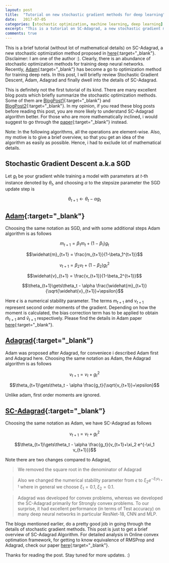 ```yaml
---
layout: post
title:  "Tutorial on new stochastic gradient methods for deep learning"
date:   2017-07-05 
categories: [stochastic optimization, machine learning, deep learning]
excerpt: "This is a tutorial on SC-Adagrad, a new stochastic gradient method and some comparisions to other methods in particular Adam, SGD, Adagrad."
comments: true
---
```

This is a brief tutorial (without lot of mathematical details) on SC-Adagrad, a new stochastic optimization method proposed in [here](http://www.ml.uni-saarland.de/Publications/MukHei-VariantsRMSPropAdagradLogRegret.pdf){:target="_blank"}. Disclaimer: I am one of the author :). Clearly, there is an abundance of stochastic optimization methods for training deep neural networks. Recently, [Adam](https://arxiv.org/pdf/1412.6980.pdf){:target="_blank"} has become a go to optimization method for training deep nets. In this post, I will briefly review Stochastic Gradient Descent, Adam, Adagrad and finally dwell into the details of SC-Adagrad.

This is definitely not the first tutorial of its kind. There are many excellent blog posts which briefly summarize the stochastic optimization methods. Some of them are [BlogPost1](http://sebastianruder.com/optimizing-gradient-descent/){:target="_blank"} and [BlogPost2](http://colinraffel.com/wiki/stochastic_optimization_techniques){:target="_blank"}. In my opinion, if you read these blog posts before reading this post, you are more likely to understand SC-Adagrad algorithm better. For those who are more mathematically inclined, i would suggest to go through the [paper](http://www.ml.uni-saarland.de/Publications/MukHei-VariantsRMSPropAdagradLogRegret.pdf){:target="_blank"} instead.

Note: In the following algorithms, all the operations are element-wise. Also, my motive is to give a brief overview, so that you get an idea of the algorithm as easily as possible. Hence, i had to exclude lot of mathematical details.

## Stochastic Gradient Descent a.k.a SGD 

Let $g_t$  be your gradient while training a model with parameters at $t$-th instance denoted by $\theta_t$, and choosing $\alpha$ to the stepsize parameter the SGD update step is

$$\theta_{t+1}\gets\theta_t - \alpha g_t$$

## [Adam](https://arxiv.org/pdf/1412.6980.pdf){:target="_blank"}   

Choosing the same notation as SGD, and with some additional steps Adam algorithm is as follows

$$m_{t+1} = \beta_1 m_t + (1-\beta_1)g_{t}$$

$$\widehat{m}_{t+1} = \frac{m_{t+1}}{1-\beta_1^{t+1}}$$

$$v_{t+1} = \beta_2 v_t + (1-\beta_2)g_{t}^2$$

$$\widehat{v}_{t+1} = \frac{v_{t+1}}{1-\beta_2^{t+1}}$$

$$\theta_{t+1}\gets\theta_t - \alpha \frac{\widehat{m}_{t+1}}{\sqrt{\widehat{v}_{t+1}}+\epsilon}$$

Here $\epsilon$ is a numerical stability parameter. The terms $m_{t+1}$ and $v_{t+1}$ represent second order moments of the gradient. Depending on how the moment is calculated, the bias correction term has to be applied to obtain $\widehat{m}_{t+1}$ and $\widehat{v}_{t+1}$ respectively. Please find the details in Adam paper [here](https://arxiv.org/pdf/1412.6980.pdf){:target="_blank"}.


## [Adagrad](http://www.magicbroom.info/Papers/DuchiHaSi10.pdf){:target="_blank"}

Adam was proposed after Adagrad, for conveniece i described Adam first and Adagrad here. Choosing the same notation as Adam, the Adagrad algorithm is as follows


$$v_{t+1} =  v_t + g_{t}^2$$

$$\theta_{t+1}\gets\theta_t - \alpha \frac{g_t}{\sqrt{v_{t+1}}+\epsilon}$$

Unlike adam, first order moments are ignored.

## [SC-Adagrad](http://www.ml.uni-saarland.de/Publications/MukHei-VariantsRMSPropAdagradLogRegret.pdf){:target="_blank"}

Choosing the same notation as Adam, we have SC-Adagrad as follows


$$v_{t+1} = v_t + g_{t}^2$$

$$\theta_{t+1}\gets\theta_t - \alpha \frac{g_t}{v_{t+1}+\xi_2 e^{-\xi_1 v_{t+1}}}$$

Note there are two changes compared to Adagrad, 

> We removed the square root in the denominator of Adagrad

> Also we changed the numerical stability parameter from $\epsilon$ to $\xi_2 e^{-\xi_1 v_{t+1}}$ where  in general we choose $\xi_1=0.1, \xi_2=0.1$.

> Adagrad was developed for convex problems, whereas we developed the SC-Adagrad primarily for Strongly convex problems. To our surprise, it had excellent performance (in terms of Test accuracy) on many deep neural networks in particular ResNet-18, CNN and MLP.

The blogs mentioned earlier, do a pretty good job in going through the details of stochastic gradient methods. This post is just to get a brief overview of SC-Adagrad Algorithm. For detailed analysis in Online convex optimation framework, for getting to know equivalence of RMSProp and Adagrad, check our paper [here](http://www.ml.uni-saarland.de/Publications/MukHei-VariantsRMSPropAdagradLogRegret.pdf){:target="_blank"}.

Thanks for reading the post. Stay tuned for more updates. :)

<!-- TODO: Motivation, more details fill in other algorithms aswell
Give Code aswell maybe github repo
Add resnet, cnn exps -->
